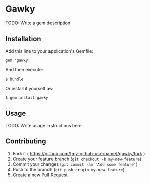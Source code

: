 # Gawky

TODO: Write a gem description

## Installation

Add this line to your application's Gemfile:

    gem 'gawky'

And then execute:

    $ bundle

Or install it yourself as:

    $ gem install gawky

## Usage

TODO: Write usage instructions here

## Contributing

1. Fork it ( https://github.com/[my-github-username]/gawky/fork )
2. Create your feature branch (`git checkout -b my-new-feature`)
3. Commit your changes (`git commit -am 'Add some feature'`)
4. Push to the branch (`git push origin my-new-feature`)
5. Create a new Pull Request
